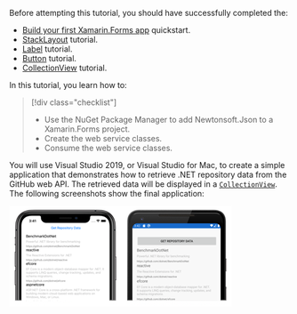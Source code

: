 Before attempting this tutorial, you should have successfully completed the:

- [Build your first Xamarin.Forms app](~/get-started/first-app/index.md) quickstart.
- [StackLayout](~/get-started/tutorials/stacklayout/index.yml) tutorial.
- [Label](~/get-started/tutorials/label/index.yml) tutorial.
- [Button](~/get-started/tutorials/button/index.yml) tutorial.
- [CollectionView](~/get-started/tutorials/collectionview/index.yml) tutorial.

In this tutorial, you learn how to:

> [!div class="checklist"]
>
> - Use the NuGet Package Manager to add Newtonsoft.Json to a Xamarin.Forms project.
> - Create the web service classes.
> - Consume the web service classes.

You will use Visual Studio 2019, or Visual Studio for Mac, to create a simple application that demonstrates how to retrieve .NET repository data from the GitHub web API. The retrieved data will be displayed in a [`CollectionView`](xref:Xamarin.Forms.CollectionView). The following screenshots show the final application:

[![Screenshot of GitHub .NET repositories, on iOS and Android](../images/consume-web-service.png)](../images/consume-web-service-large.png#lightbox)
